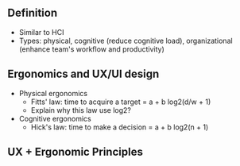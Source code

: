## Definition

- Similar to HCI
- Types: physical, cognitive (reduce cognitive load), organizational (enhance team's workflow and productivity)

## Ergonomics and UX/UI design

- Physical ergonomics
    - Fitts' law: time to acquire a target = a + b log2(d/w + 1)
    - Explain why this law use log2?
- Cognitive ergonomics
    - Hick's law: time to make a decision = a + b log2(n + 1)

## UX + Ergonomic Principles
